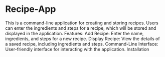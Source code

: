 # Recipe-App
This is a command-line application for creating and storing recipes. Users can enter the ingredients and steps for a recipe, which will be stored and displayed in the application.
Features:
Add Recipe: Enter the name, ingredients, and steps for a new recipe.
Display Recipe: View the details of a saved recipe, including ingredients and steps.
Command-Line Interface: User-friendly interface for interacting with the application.
Installation

